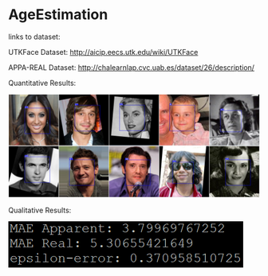 # AgeEstimation

links to dataset:

UTKFace Dataset: http://aicip.eecs.utk.edu/wiki/UTKFace 

APPA-REAL Dataset: http://chalearnlap.cvc.uab.es/dataset/26/description/

Quantitative Results: 

![](Quantitative_results/set1.jpg)

Qualitative Results: 

![](Evaluation_results/12.PNG)
